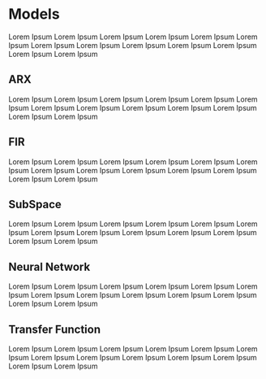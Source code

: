 # Models

Lorem Ipsum Lorem Ipsum Lorem Ipsum Lorem Ipsum Lorem Ipsum Lorem Ipsum Lorem Ipsum Lorem Ipsum Lorem Ipsum Lorem Ipsum Lorem Ipsum Lorem Ipsum Lorem Ipsum

## ARX

Lorem Ipsum Lorem Ipsum Lorem Ipsum Lorem Ipsum Lorem Ipsum Lorem Ipsum Lorem Ipsum Lorem Ipsum Lorem Ipsum Lorem Ipsum Lorem Ipsum Lorem Ipsum Lorem Ipsum

## FIR

Lorem Ipsum Lorem Ipsum Lorem Ipsum Lorem Ipsum Lorem Ipsum Lorem Ipsum Lorem Ipsum Lorem Ipsum Lorem Ipsum Lorem Ipsum Lorem Ipsum Lorem Ipsum Lorem Ipsum

## SubSpace

Lorem Ipsum Lorem Ipsum Lorem Ipsum Lorem Ipsum Lorem Ipsum Lorem Ipsum Lorem Ipsum Lorem Ipsum Lorem Ipsum Lorem Ipsum Lorem Ipsum Lorem Ipsum Lorem Ipsum

## Neural Network

Lorem Ipsum Lorem Ipsum Lorem Ipsum Lorem Ipsum Lorem Ipsum Lorem Ipsum Lorem Ipsum Lorem Ipsum Lorem Ipsum Lorem Ipsum Lorem Ipsum Lorem Ipsum Lorem Ipsum

## Transfer Function

Lorem Ipsum Lorem Ipsum Lorem Ipsum Lorem Ipsum Lorem Ipsum Lorem Ipsum Lorem Ipsum Lorem Ipsum Lorem Ipsum Lorem Ipsum Lorem Ipsum Lorem Ipsum Lorem Ipsum
